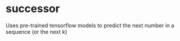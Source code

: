 # successor

Uses pre-trained tensorflow models to predict the next number in a sequence (or the next k)

